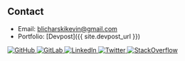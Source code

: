 ## Contact

* Email: [blicharskikevin@gmail.com](mailto:blicharskikevin@gmail.com)
* Portfolio: [Devpost]({{ site.devpost_url }})
<div class="contact-pictures">
<!-- GitHub Link -->
<a href="{{ site.github_url }}">
    <img 
        class="contact-picture" 
        src="{{ site.github_icon }}" 
        alt="GitHub">
</a>

<!-- GitLab Link -->
<a href="{{ site.gitlab_url }}">
    <img 
        class="contact-picture" 
        src="{{ site.gitlab_icon }}" 
        alt="GitLab">
</a>

<!-- Devpost Link
<a href="{{ site.devpost_url }}">
    <img 
        class="contact-picture" 
        src="{{ site.devpost_icon }}" 
        alt="Devpost">
</a>
-->

<!-- LinkedIn Link -->
<a href="{{ site.linkedin_url }}">
    <img 
        class="contact-picture" 
        src="{{ site.linkedin_icon }}" 
        alt="LinkedIn">
</a>

<!-- Twitter Link -->
<a href="{{ site.twitter_url }}">
    <img 
        class="contact-picture" 
        src="{{ site.twitter_icon }}" 
        alt="Twitter">
</a>

<!-- Stackoverflow Link -->
<a href="{{ site.stackoverflow_url }}">
    <img 
        class="contact-picture" 
        src="{{ site.stackoverflow_icon }}" 
        alt="StackOverflow">
</a>

</div>
